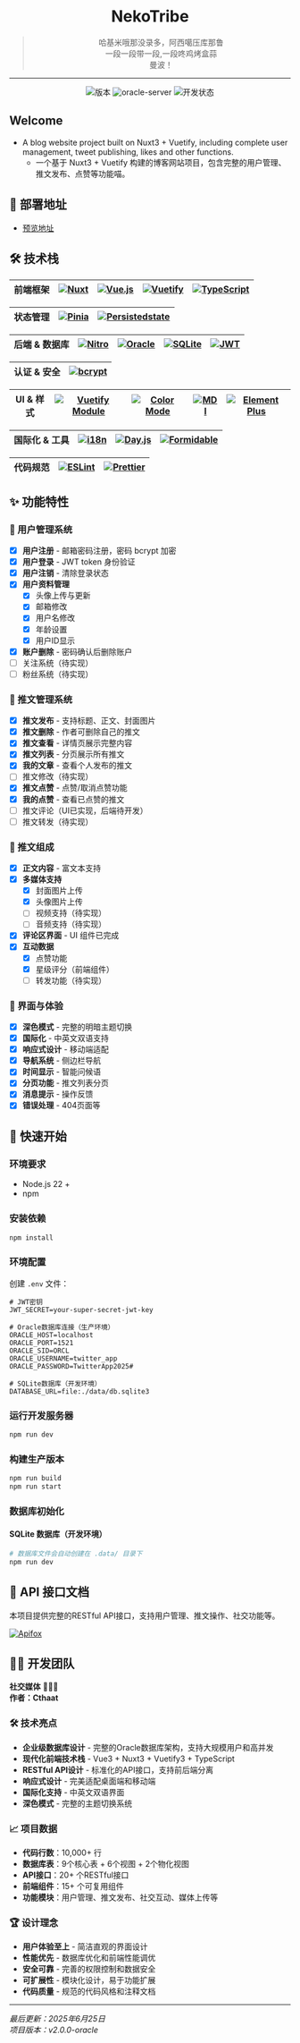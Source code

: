 <div align="center">

# NekoTribe

> 哈基米哦那没录多，阿西噶压库那鲁  
> 一段一段带一段,一段咚鸡烤盒蒜  
> 曼波！

</div>

---

<div align="center">
    
![版本](https://img.shields.io/badge/版本-v1.0.0-blue.svg)
![oracle-server](https://img.shields.io/badge/oracle--server-v1.3.1-blue.svg)
![开发状态](https://img.shields.io/badge/%E5%BC%80%E5%8F%91%E7%8A%B6%E6%80%81-%E6%AD%A3%E5%9C%A8%E5%BC%80%E5%8F%91-yellow.svg)

</div>

## Welcome

- A blog website project built on Nuxt3 + Vuetify, including complete user management, tweet publishing, likes and other functions.
  - 一个基于 Nuxt3 + Vuetify 构建的博客网站项目，包含完整的用户管理、推文发布、点赞等功能喵。

## 🚀 部署地址

- [预览地址](https://neko-tribe.vercel.app)

## 🛠️ 技术栈

| 前端框架 | [![Nuxt](https://img.shields.io/badge/Nuxt-3.12.3-00C58E.svg?logo=nuxt.js&logoColor=white)](https://nuxt.com/) | [![Vue.js](https://img.shields.io/badge/Vue.js-3.4.0-4FC08D.svg?logo=vue.js&logoColor=white)](https://vuejs.org/) | [![Vuetify](https://img.shields.io/badge/Vuetify-3.6.13-1867C0.svg?logo=vuetify&logoColor=white)](https://vuetifyjs.com/zh-Hans/) | [![TypeScript](https://img.shields.io/badge/TypeScript-5.0-3178C6.svg?logo=typescript&logoColor=white)](https://www.typescriptlang.org/) |
| :------: | :------------------------------------------------------------------------------------------------------------: | :---------------------------------------------------------------------------------------------------------------: | :-------------------------------------------------------------------------------------------------------------------------------: | :--------------------------------------------------------------------------------------------------------------------------------------: |

| 状态管理 | [![Pinia](https://img.shields.io/badge/Pinia-2.1.6-yellow.svg?logo=pinia&logoColor=white)](https://pinia.vuejs.org/) | [![Persistedstate](https://img.shields.io/badge/Persistedstate-3.2.0-green.svg)](https://github.com/prazdevs/pinia-plugin-persistedstate) |
| :------: | :------------------------------------------------------------------------------------------------------------------: | :---------------------------------------------------------------------------------------------------------------------------------------: |

| 后端 & 数据库 | [![Nitro](https://img.shields.io/badge/Nitro-2.8.1-purple.svg)](https://nitro.unjs.io/) | [![Oracle](https://img.shields.io/badge/Oracle-19c+-F80000.svg?logo=oracle&logoColor=white)](https://www.oracle.com/database/) | [![SQLite](https://img.shields.io/badge/SQLite-3.46-003B57.svg?logo=sqlite&logoColor=white)](https://github.com/WiseLibs/better-sqlite3) | [![JWT](https://img.shields.io/badge/JWT-9.0.2-black.svg)](https://jwt.io/) |
| :-----------: | :-------------------------------------------------------------------------------------: | :----------------------------------------------------------------------------------------------------------------------------: | :--------------------------------------------------------------------------------------------------------------------------------------: | :-------------------------------------------------------------------------: |

| 认证 & 安全 | [![bcrypt](https://img.shields.io/badge/bcrypt-5.1.1-brown.svg)](https://github.com/kelektiv/node.bcrypt.js) |
| :---------: | :----------------------------------------------------------------------------------------------------------: |

| UI & 样式 | [![Vuetify Module](https://img.shields.io/badge/Vuetify%20Module-0.9.0-1867C0.svg)](https://vuetify-nuxt-module.netlify.app/) | [![Color Mode](https://img.shields.io/badge/Color%20Mode-3.3.2-blue.svg)](https://color-mode.nuxtjs.org/) | [![MDI](https://img.shields.io/badge/Material%20Design%20Icons-7.3.67-2196F3.svg)](https://pictogrammers.com/library/mdi/) | [![Element Plus](https://img.shields.io/badge/Element%20Plus-2.4.2-409EFF.svg)](https://element-plus.org/) |
| :-------: | :---------------------------------------------------------------------------------------------------------------------------: | :-------------------------------------------------------------------------------------------------------: | :------------------------------------------------------------------------------------------------------------------------: | :--------------------------------------------------------------------------------------------------------: |

| 国际化 & 工具 | [![i18n](https://img.shields.io/badge/i18n-8.0.0-green.svg)](https://i18n.nuxtjs.org/) | [![Day.js](https://img.shields.io/badge/Day.js-1.11.10-orange.svg)](https://day.js.org/) | [![Formidable](https://img.shields.io/badge/Formidable-3.5.1-red.svg)](https://github.com/node-formidable/formidable) |
| :-----------: | :------------------------------------------------------------------------------------: | :--------------------------------------------------------------------------------------: | :-------------------------------------------------------------------------------------------------------------------: |

| 代码规范 | [![ESLint](https://img.shields.io/badge/ESLint-8.55.0-4B32C3.svg?logo=eslint&logoColor=white)](https://eslint.org/) | [![Prettier](https://img.shields.io/badge/Prettier-3.1.0-F7B93E.svg?logo=prettier&logoColor=black)](https://prettier.io/) |
| :------: | :-----------------------------------------------------------------------------------------------------------------: | :-----------------------------------------------------------------------------------------------------------------------: |

## ✨ 功能特性

### 🔐 用户管理系统

- [x] **用户注册** - 邮箱密码注册，密码 bcrypt 加密
- [x] **用户登录** - JWT token 身份验证
- [x] **用户注销** - 清除登录状态
- [x] **用户资料管理**
  - [x] 头像上传与更新
  - [x] 邮箱修改
  - [x] 用户名修改
  - [x] 年龄设置
  - [x] 用户ID显示
- [x] **账户删除** - 密码确认后删除账户
- [ ] 关注系统（待实现）
- [ ] 粉丝系统（待实现）

### 📝 推文管理系统

- [x] **推文发布** - 支持标题、正文、封面图片
- [x] **推文删除** - 作者可删除自己的推文
- [x] **推文查看** - 详情页展示完整内容
- [x] **推文列表** - 分页展示所有推文
- [x] **我的文章** - 查看个人发布的推文
- [ ] 推文修改（待实现）
- [x] **推文点赞** - 点赞/取消点赞功能
- [x] **我的点赞** - 查看已点赞的推文
- [ ] 推文评论（UI已实现，后端待开发）
- [ ] 推文转发（待实现）

### 🎨 推文组成

- [x] **正文内容** - 富文本支持
- [x] **多媒体支持**
  - [x] 封面图片上传
  - [x] 头像图片上传
  - [ ] 视频支持（待实现）
  - [ ] 音频支持（待实现）
- [x] **评论区界面** - UI 组件已完成
- [x] **互动数据**
  - [x] 点赞功能
  - [x] 星级评分（前端组件）
  - [ ] 转发功能（待实现）

### 🌟 界面与体验

- [x] **深色模式** - 完整的明暗主题切换
- [x] **国际化** - 中英文双语支持
- [x] **响应式设计** - 移动端适配
- [x] **导航系统** - 侧边栏导航
- [x] **时间显示** - 智能问候语
- [x] **分页功能** - 推文列表分页
- [x] **消息提示** - 操作反馈
- [x] **错误处理** - 404页面等

## 🚦 快速开始

### 环境要求

- Node.js 22 +
- npm

### 安装依赖

```bash
npm install
```

### 环境配置

创建 `.env` 文件：

```env
# JWT密钥
JWT_SECRET=your-super-secret-jwt-key

# Oracle数据库连接（生产环境）
ORACLE_HOST=localhost
ORACLE_PORT=1521
ORACLE_SID=ORCL
ORACLE_USERNAME=twitter_app
ORACLE_PASSWORD=TwitterApp2025#

# SQLite数据库（开发环境）
DATABASE_URL=file:./data/db.sqlite3
```

### 运行开发服务器

```bash
npm run dev
```

### 构建生产版本

```bash
npm run build
npm run start
```

### 数据库初始化

#### SQLite 数据库（开发环境）

```bash
# 数据库文件会自动创建在 .data/ 目录下
npm run dev
```

## 🎯 API 接口文档

本项目提供完整的RESTful API接口，支持用户管理、推文操作、社交功能等。

[![Apifox](https://img.shields.io/badge/Apifox-Neko%20Tribe-brightblue.svg)](https://3kjlg46jpj.apifox.cn)

## 👨‍💻 开发团队

**社交媒体** 🥵🥵🥵  
**作者：Cthaat**

### 🛠️ 技术亮点

- **企业级数据库设计** - 完整的Oracle数据库架构，支持大规模用户和高并发
- **现代化前端技术栈** - Vue3 + Nuxt3 + Vuetify3 + TypeScript
- **RESTful API设计** - 标准化的API接口，支持前后端分离
- **响应式设计** - 完美适配桌面端和移动端
- **国际化支持** - 中英文双语界面
- **深色模式** - 完整的主题切换系统

### 📈 项目数据

- **代码行数**：10,000+ 行
- **数据库表**：9个核心表 + 6个视图 + 2个物化视图
- **API接口**：20+ 个RESTful接口
- **前端组件**：15+ 个可复用组件
- **功能模块**：用户管理、推文发布、社交互动、媒体上传等

### 🏆 设计理念

- **用户体验至上** - 简洁直观的界面设计
- **性能优先** - 数据库优化和前端性能调优
- **安全可靠** - 完善的权限控制和数据安全
- **可扩展性** - 模块化设计，易于功能扩展
- **代码质量** - 规范的代码风格和注释文档

---

_最后更新：2025年6月25日_  
_项目版本：v2.0.0-oracle_
